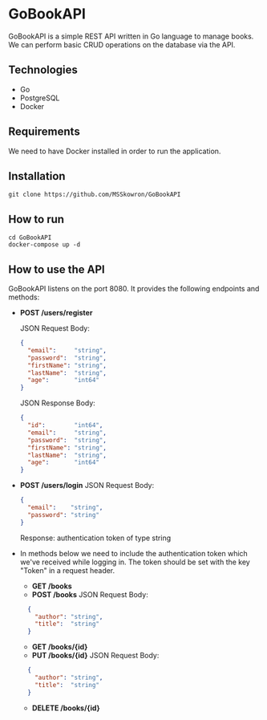 # GoBookAPI

GoBookAPI is a simple REST API written in Go language to manage books. We can perform basic CRUD operations on the database via the API.

## Technologies

- Go
- PostgreSQL
- Docker

## Requirements

We need to have Docker installed in order to run the application.

## Installation

`git clone https://github.com/MSSkowron/GoBookAPI`

## How to run

```
cd GoBookAPI
docker-compose up -d
```

## How to use the API

GoBookAPI listens on the port 8080. It provides the following endpoints and methods:

- **POST /users/register**

  JSON Request Body:

  ```json
  {
    "email":     "string",
    "password":  "string",
    "firstName": "string",
    "lastName":  "string",
    "age":       "int64"
  }
  ```

  JSON Response Body:

  ```json
  {
    "id":        "int64",
    "email":     "string",
    "password":  "string",
    "firstName": "string",
    "lastName":  "string",
    "age":       "int64"
  }
  ```

- **POST /users/login**
  JSON Request Body:

  ```json
  {
    "email":    "string",
    "password": "string"
  }
  ```

  Response: authentication token of type string
  <br/>

- In methods below we need to include the authentication token which we've received while logging in. The token should be set with the key "Token" in a request header.

  - **GET /books**
  - **POST /books**
    JSON Request Body:

  ```json
    {
      "author": "string",
      "title":  "string"
    }
  ```

  - **GET /books/{id}**
  - **PUT /books/{id}**
    JSON Request Body:

  ```json
    {
      "author": "string",
      "title":  "string"
    }
  ```

  - **DELETE /books/{id}**
